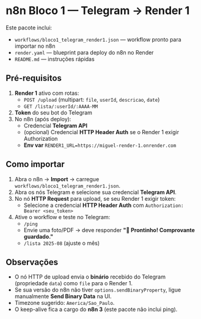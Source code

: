 # n8n Bloco 1 — Telegram → Render 1

Este pacote inclui:
- `workflows/bloco1_telegram_render1.json` — workflow pronto para importar no n8n
- `render.yaml` — blueprint para deploy do n8n no Render
- `README.md` — instruções rápidas

## Pré-requisitos
1) **Render 1** ativo com rotas:
   - `POST /upload` (multipart: `file`, `userId`, `descricao`, `date`)
   - `GET /lista/:userId/:AAAA-MM`
2) **Token** do seu bot do Telegram
3) No n8n (após deploy):
   - Credencial **Telegram API**
   - (opcional) Credencial **HTTP Header Auth** se o Render 1 exigir Authorization
   - **Env var** `RENDER1_URL=https://miguel-render-1.onrender.com`

## Como importar
1. Abra o n8n → **Import** → carregue `workflows/bloco1_telegram_render1.json`.
2. Abra os nós Telegram e selecione sua credencial **Telegram API**.
3. No nó **HTTP Request** para upload, se seu Render 1 exigir token:
   - Selecione a credencial **HTTP Header Auth** com `Authorization: Bearer <seu_token>`
4. Ative o workflow e teste no Telegram:
   - `/ping`
   - Envie uma foto/PDF → deve responder **"🧾 Prontinho! Comprovante guardado."**
   - `/lista 2025-08` (ajuste o mês)

## Observações
- O nó HTTP de upload envia o **binário** recebido do Telegram (propriedade `data`) como `file` para o Render 1.
- Se sua versão do n8n não tiver `options.sendBinaryProperty`, ligue manualmente **Send Binary Data** na UI.
- Timezone sugerido: `America/Sao_Paulo`.
- O keep-alive fica a cargo do **n8n 3** (este pacote não inclui ping).